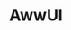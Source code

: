 ---
layout: home
title: AwwUI
titleTemplate: Vue3 components library

hero:
  name: AwwUI
  text: Vue3组件库
  image:
    src: /logo.svg
  tagline: Vue3 + TS + Vite + scss
  actions:
    - theme: brand
      text: Get Started
      link: /guide/
    - theme: alt
      text: View on GitHub
      link: 
    - theme: alt
      text: View on NPM
      link: 
---